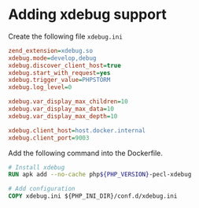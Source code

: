 # Adding xdebug support

Create the following file `xdebug.ini`

```ini
zend_extension=xdebug.so
xdebug.mode=develop,debug
xdebug.discover_client_host=true
xdebug.start_with_request=yes
xdebug.trigger_value=PHPSTORM
xdebug.log_level=0

xdebug.var_display_max_children=10
xdebug.var_display_max_data=10
xdebug.var_display_max_depth=10

xdebug.client_host=host.docker.internal
xdebug.client_port=9003
```

Add the following command into the Dockerfile.

```Dockerfile
# Install xdebug
RUN apk add --no-cache php${PHP_VERSION}-pecl-xdebug

# Add configuration
COPY xdebug.ini ${PHP_INI_DIR}/conf.d/xdebug.ini
```
